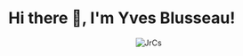 # Hi there 👋, I'm Yves Blusseau!

<p align="center"> 
    <img src="https://github-readme-stats.vercel.app/api?username=jrcs&show_icons=true&include_all_commits=true&theme=nightowl" alt="JrCs"/> 
</p>
<!--
**JrCs/JrCs* is a ✨ _special_ ✨ repository because its `README.md` (this file) appears on your GitHub profile.

Here are some ideas to get you started:

- 🔭 I’m currently working on ...
- 🌱 I’m currently learning ...
- 👯 I’m looking to collaborate on ...
- 🤔 I’m looking for help with ...
- 💬 Ask me about ...
- 📫 How to reach me: ...
- 😄 Pronouns: ...
- ⚡ Fun fact: ...
-->
